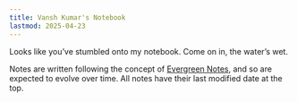 ```yaml
---
title: Vansh Kumar's Notebook
lastmod: 2025-04-23
---
```

Looks like you’ve stumbled onto my notebook. Come on in, the water’s wet.

Notes are written following the concept of [Evergreen Notes](https://notes.andymatuschak.org/z5E5QawiXCMbtNtupvxeoEX), and so are expected to evolve over time. All notes have their last modified date at the top.